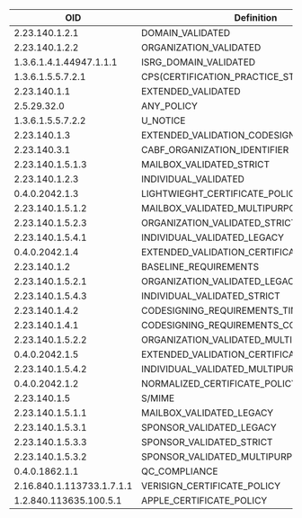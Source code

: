 |OID  |	Definition  |
| --- | ----------- |
|2.23.140.1.2.1	| DOMAIN_VALIDATED
|2.23.140.1.2.2	| ORGANIZATION_VALIDATED
|1.3.6.1.4.1.44947.1.1.1 | 	ISRG_DOMAIN_VALIDATED 
|1.3.6.1.5.5.7.2.1	| CPS(CERTIFICATION_PRACTICE_STATEMENT)
|2.23.140.1.1	| EXTENDED_VALIDATED
|2.5.29.32.0	| ANY_POLICY
|1.3.6.1.5.5.7.2.2	| U_NOTICE
|2.23.140.1.3	| EXTENDED_VALIDATION_CODESIGNING
|2.23.140.3.1	| CABF_ORGANIZATION_IDENTIFIER
|2.23.140.1.5.1.3	| MAILBOX_VALIDATED_STRICT
|2.23.140.1.2.3	| INDIVIDUAL_VALIDATED
|0.4.0.2042.1.3	| LIGHTWIEGHT_CERTIFICATE_POLICY
|2.23.140.1.5.1.2	| MAILBOX_VALIDATED_MULTIPURPOSE
|2.23.140.1.5.2.3	| ORGANIZATION_VALIDATED_STRICT
|2.23.140.1.5.4.1	| INDIVIDUAL_VALIDATED_LEGACY
|0.4.0.2042.1.4	| EXTENDED_VALIDATION_CERTIFICATE_POLICY
|2.23.140.1.2	| BASELINE_REQUIREMENTS
|2.23.140.1.5.2.1	| ORGANIZATION_VALIDATED_LEGACY
|2.23.140.1.5.4.3	| INDIVIDUAL_VALIDATED_STRICT
|2.23.140.1.4.2	| CODESIGNING_REQUIREMENTS_TIMESTAMPING
|2.23.140.1.4.1	| CODESIGNING_REQUIREMENTS_CODESIGNING
|2.23.140.1.5.2.2	| ORGANIZATION_VALIDATED_MULTIPURPOSE
|0.4.0.2042.1.5	| EXTENDED_VALIDATION_CERTIFICATE_POLICY_PLUS
|2.23.140.1.5.4.2	| INDIVIDUAL_VALIDATED_MULTIPURPOSE
|0.4.0.2042.1.2	| NORMALIZED_CERTIFICATE_POLICY_PLUS
|2.23.140.1.5	| S/MIME
|2.23.140.1.5.1.1	| MAILBOX_VALIDATED_LEGACY
|2.23.140.1.5.3.1	| SPONSOR_VALIDATED_LEGACY
|2.23.140.1.5.3.3	| SPONSOR_VALIDATED_STRICT
|2.23.140.1.5.3.2	| SPONSOR_VALIDATED_MULTIPURPOSE	
|0.4.0.1862.1.1	| QC_COMPLIANCE
|2.16.840.1.113733.1.7.1.1	| VERISIGN_CERTIFICATE_POLICY
|1.2.840.113635.100.5.1	| APPLE_CERTIFICATE_POLICY
